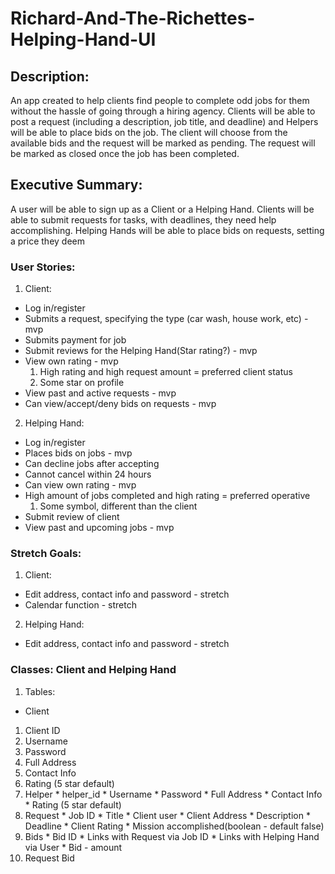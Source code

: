 # Richard-And-The-Richettes-Helping-Hand-UI

## Description:
An app created to help clients find people to complete odd jobs for them without the hassle of going through a hiring agency.
Clients will be able to post a request (including a description, job title, and deadline) and Helpers will be able to place bids on the job. 
The client will choose from the available bids and the request will be marked as pending. The request will be marked as closed once the job has been completed.

## Executive Summary:
A user will be able to sign up as a Client or a Helping Hand. Clients will be able to submit requests for tasks, with deadlines, they need help accomplishing. Helping Hands will be able to place bids on requests, setting a price they deem
  
### User Stories:
1. Client: 
  * Log in/register
  * Submits a request, specifying the type (car wash, house work, etc) -mvp
  * Submits payment for job 
  * Submit reviews for the Helping Hand(Star rating?) - mvp
  * View own rating - mvp
    1. High rating and high request amount = preferred client status
    2. Some star on profile
  * View past and active requests - mvp
  * Can view/accept/deny bids on requests - mvp
2. Helping Hand: 
  * Log in/register
  * Places bids on jobs - mvp
  * Can decline jobs after accepting 
  * Cannot cancel within 24 hours
  * Can view own rating - mvp
  * High amount of jobs completed and high rating = preferred operative
    1. Some symbol, different than the client
  * Submit review of client
  * View past and upcoming jobs - mvp

### Stretch Goals:
1. Client:
  * Edit address, contact info and password - stretch
  * Calendar function - stretch
2. Helping Hand:
  * Edit address, contact info and password - stretch



### Classes: Client and Helping Hand

1. Tables:
  * Client
  1. Client ID
  2. Username
  3. Password
  4. Full Address
  5. Contact Info
  6. Rating (5 star default)
  2. Helper
    * helper_id
    * Username
    * Password
    * Full Address
    * Contact Info
    * Rating (5 star default)
  3. Request
    * Job ID
    * Title
    * Client user
    * Client Address
    * Description
    * Deadline
    * Client Rating
    * Mission accomplished(boolean - default false)
  4. Bids
    * Bid ID
    * Links with Request via Job ID
    * Links with Helping Hand via User
    * Bid - amount
  5. Request Bid

